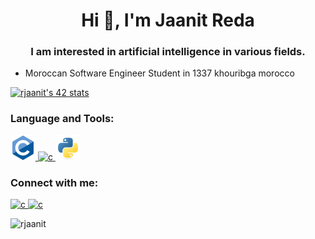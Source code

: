<h1 align="center">Hi 👋, I'm Jaanit Reda</h1>
<h3 align="center"> I am interested in artificial intelligence in various fields.</h3>

- Moroccan Software Engineer Student in 1337 khouribga morocco
  
<a href="https://profile.intra.42.fr/users/rjaanit"><img src="https://badge.mediaplus.ma/greenbinary/rjaanit" alt="rjaanit's 42 stats" /></a>
<h3 align="left">Language and Tools:</h3>
<a href="https://www.cprogramming.com/" target="_blank" rel="noreferrer"> <img src="https://raw.githubusercontent.com/devicons/devicon/master/icons/c/c-original.svg" alt="c" width="40" height="40"/> </a> <a href="https://www.cprogramming.com/" target="_blank" rel="noreferrer"> <img src="https://user-images.githubusercontent.com/42747200/46140125-da084900-c26d-11e8-8ea7-c45ae6306309.png" alt="c" width="40" height="40"/> </a> <a href="https://www.python.org" target="_blank" rel="noreferrer"> <img src="https://raw.githubusercontent.com/devicons/devicon/master/icons/python/python-original.svg" alt="python" width="40" height="40"/></a>

<h3 align="left">Connect with me:</h3>
<a href="https://twitter.com/Jaanit0/" target="_blank" rel="noreferrer"> <img src="https://img.icons8.com/ios-filled/100/000000/twitter.png" alt="c" width="40" height="40"/> </a> <a href="https://www.linkedin.com/in/reda-jaanit-008a0823a/" target="_blank" rel="noreferrer"> <img src="https://img.icons8.com/ios-filled/100/000000/linkedin.png" alt="c" width="40" height="40"/> </a>

<p><img align="left" src="https://github-readme-stats.vercel.app/api/top-langs?username=rjaanit_icons=true&locale=en&layout=compact" alt="rjaanit" /></p>
